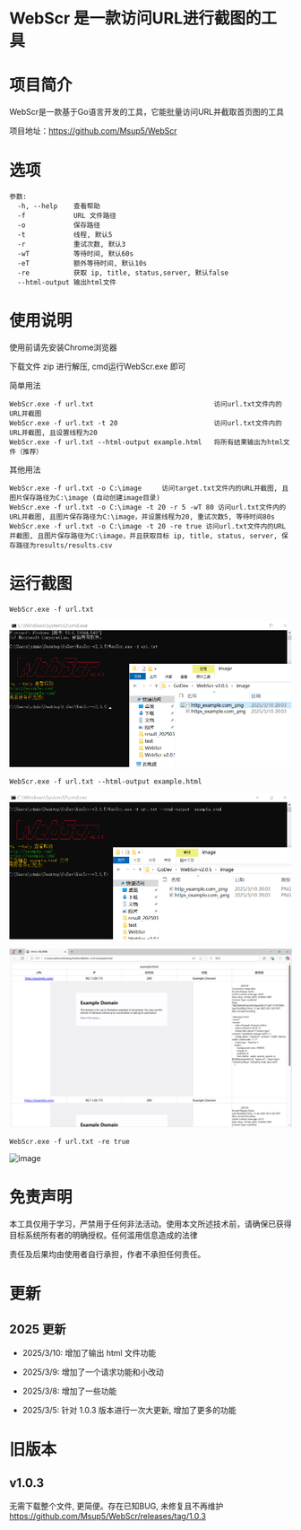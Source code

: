 # WebScr 是一款访问URL进行截图的工具

# 项目简介

WebScr是一款基于Go语言开发的工具，它能批量访问URL并截取首页图的工具

项目地址：https://github.com/Msup5/WebScr

# 选项

```
参数:
  -h, --help  	查看帮助
  -f          	URL 文件路径
  -o          	保存路径
  -t          	线程, 默认5
  -r          	重试次数, 默认3
  -wT         	等待时间, 默认60s
  -eT         	额外等待时间, 默认10s
  -re         	获取 ip, title, status,server, 默认false
  --html-output 输出html文件
```

# 使用说明
使用前请先安装Chrome浏览器

下载文件 zip 进行解压, cmd运行WebScr.exe 即可

简单用法

```
WebScr.exe -f url.txt                              访问url.txt文件内的URL并截图
WebScr.exe -f url.txt -t 20                        访问url.txt文件内的URL并截图, 且设置线程为20
WebScr.exe -f url.txt --html-output example.html   将所有结果输出为html文件（推荐）
```

其他用法

```
WebScr.exe -f url.txt -o C:\image     访问target.txt文件内的URL并截图, 且图片保存路径为C:\image (自动创建image目录)
WebScr.exe -f url.txt -o C:\image -t 20 -r 5 -wT 80 访问url.txt文件内的URL并截图, 且图片保存路径为C:\image，并设置线程为20, 重试次数5, 等待时间80s
WebScr.exe -f url.txt -o C:\image -t 20 -re true 访问url.txt文件内的URL并截图, 且图片保存路径为C:\image，并且获取目标 ip, title, status, server, 保存路径为results/results.csv
```

# 运行截图

```
WebScr.exe -f url.txt
```

![image](https://github.com/Msup5/WebScr/blob/main/docs/2025-03-10_20-19-09.png)

```
WebScr.exe -f url.txt --html-output example.html
```

![image](https://github.com/Msup5/WebScr/blob/main/docs/2025-03-10_19-18-30.png)

![image](https://github.com/Msup5/WebScr/blob/main/docs/2025-03-10_20-07-00.png)

```
WebScr.exe -f url.txt -re true
```

![image](https://github.com/Msup5/WebScr/blob/main/docs/2025-032025-03-10_20-10-25.png)

# 免责声明

本工具仅用于学习，严禁用于任何非法活动。使用本文所述技术前，请确保已获得目标系统所有者的明确授权。任何滥用信息造成的法律

责任及后果均由使用者自行承担，作者不承担任何责任。

# 更新
## 2025 更新

- 2025/3/10: 增加了输出 html 文件功能

- 2025/3/9: 增加了一个请求功能和小改动

- 2025/3/8: 增加了一些功能

- 2025/3/5: 针对 1.0.3 版本进行一次大更新, 增加了更多的功能
# 旧版本
## v1.0.3
无需下载整个文件, 更简便。存在已知BUG, 未修复且不再维护
https://github.com/Msup5/WebScr/releases/tag/1.0.3
